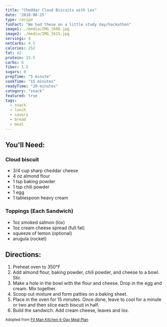```yaml
---
title: "Cheddar Cloud Biscuits with Lox"
date: '2018-08-25'
type: recipe
funFact: "We had these on a little study day/hackathon"
image1: ./media/IMG_1600.jpg
image2: ./media/IMG_1615.jpg
servings: 4
netCarbs: 4.5
calories: 252
fat: 42
protein: 15.5
carbs: 6
fiber: 1.5
sugars: 0
prepTime: "5 minute"
cookTime: "15 minutes"
readyTime: "20 minutes"
category: "snack"
featured: true
tags:
  - snack
  - lunch
  - savory
  - bread
  - meal
---
```


## You'll Need:

### Cloud biscuit

- 3/4 cup sharp cheddar cheese
- 4 oz almond flour
- 1 tsp baking powder
- 1 tsp chili powder
- 1 egg
- 1 tablespoon heavy cream

### Toppings (Each Sandwich)
- 1oz smoked salmon (lox)
- 1oz cream cheese spread (full fat)
- squeeze of lemon (optional)
- arugula (rocket)

## Directions:

1. Preheat oven to 350°F
2. Add almond flour, baking powder, chili powder, and cheese to a bowl. Stir.
3. Make a hole in the bowl with the flour and cheese. Drop in the egg and cream. Mix together.
4. Scoop out mixture and form patties on a baking sheet.
5. Place in the oven for 15 minutes. Once done, leave to cool for a minute or two and then slice each biscuit in half.
6. Build the sandwich. Add cream cheese, leaves and lox.

<small>Adopted from [Fit Man Kitchen 4-Day Meal Plan](https://fitmencook.com/keto-meal-plan/)</small>